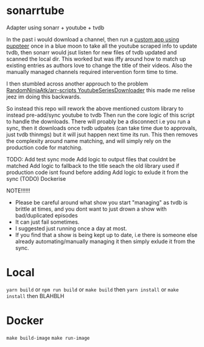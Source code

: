 # sonarrtube
Adapter using sonarr + youtube + tvdb

In the past i would download a channel, then run a [custom app using puppteer](https://github.com/phyzical/infrastructure/blob/master/scripts/unraid/showSubmitter/src/ShowSubmitter.ts) once in a blue moon to take all the youtube scraped info to update tvdb, then sonarr would jsut listen for new files of tvdb updated and scanned the local dir.
This worked but was iffy around how to match up existing entries as authors love to change the title of their videos. Also the manually managed channels required intervention form time to time.

I then stumbled across another approuch to the problem [RandomNinjaAtk/arr-scripts YoutubeSeriesDownloader](https://github.com/RandomNinjaAtk/arr-scripts/blob/main/sonarr/YoutubeSeriesDownloader.service)
this made me relise jeez im doing this backwards.

So instead this repo will rework the above mentioned custom library to instead pre-add/sync youtube to tvdb Then run the core logic of this script to handle the downloads. 
There will proably be a disconnect i.e you run a sync, then it downloads once tvdb udpates (can take time due to approvals, just tvdb thinmgs) but it will jsut happen next time its run.
This then removes the complexity around name matching, and will simply rely on the production code for matching.

TODO:
Add test sync mode
Add logic to output files that couldnt be matched
Add logic to fallback to the title seach the old library used if production code isnt found before adding
Add logic to exlude it from the sync (TODO)
Dockerise


NOTE!!!!!! 
* Please be careful around what show you start "managing" as tvdb is brittle at times, and you dont want to just drown a show with bad/duplicated episodes
* It can just fail sometimes.
* I suggested just running once a day at most.
* If you find that a show is being kept up to date, i.e there is someone else already automating/manually managing it then simply exlude it from the sync.

# Local
`yarn build` or `npm run build` or `make build`
then
`yarn install` or `make install`
then
BLAHBLH
# Docker
`make build-image`
`make run-image`
